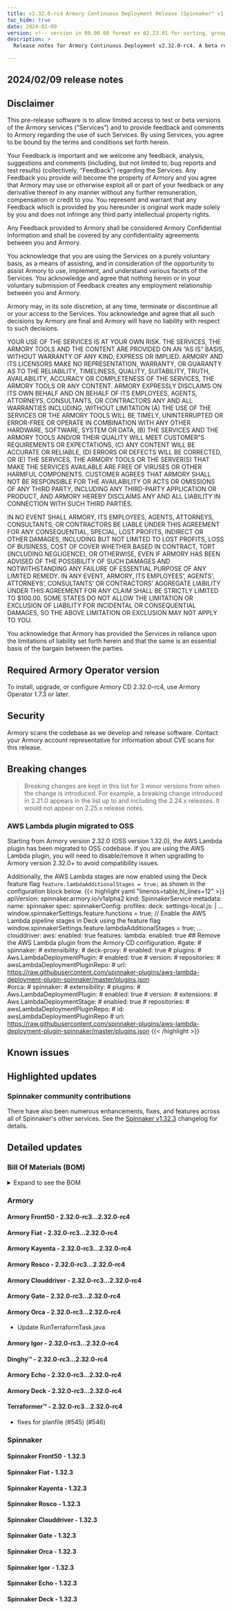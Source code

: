 ```yaml
---
title: v2.32.0-rc4 Armory Continuous Deployment Release (Spinnaker™ v1.32.3)
toc_hide: true
date: 2024-02-09
version: <!-- version in 00.00.00 format ex 02.23.01 for sorting, grouping -->
description: >
  Release notes for Armory Continuous Deployment v2.32.0-rc4. A beta release is not meant for installation in production environments.

---
```


## 2024/02/09 release notes

## Disclaimer

This pre-release software is to allow limited access to test or beta versions of the Armory services (“Services”) and to provide feedback and comments to Armory regarding the use of such Services. By using Services, you agree to be bound by the terms and conditions set forth herein.

Your Feedback is important and we welcome any feedback, analysis, suggestions and comments (including, but not limited to, bug reports and test results) (collectively, “Feedback”) regarding the Services. Any Feedback you provide will become the property of Armory and you agree that Armory may use or otherwise exploit all or part of your feedback or any derivative thereof in any manner without any further remuneration, compensation or credit to you. You represent and warrant that any Feedback which is provided by you hereunder is original work made solely by you and does not infringe any third party intellectual property rights.

Any Feedback provided to Armory shall be considered Armory Confidential Information and shall be covered by any confidentiality agreements between you and Armory.

You acknowledge that you are using the Services on a purely voluntary basis, as a means of assisting, and in consideration of the opportunity to assist Armory to use, implement, and understand various facets of the Services. You acknowledge and agree that nothing herein or in your voluntary submission of Feedback creates any employment relationship between you and Armory.

Armory may, in its sole discretion, at any time, terminate or discontinue all or your access to the Services. You acknowledge and agree that all such decisions by Armory are final and Armory will have no liability with respect to such decisions.

YOUR USE OF THE SERVICES IS AT YOUR OWN RISK. THE SERVICES, THE ARMORY TOOLS AND THE CONTENT ARE PROVIDED ON AN “AS IS” BASIS, WITHOUT WARRANTY OF ANY KIND, EXPRESS OR IMPLIED. ARMORY AND ITS LICENSORS MAKE NO REPRESENTATION, WARRANTY, OR GUARANTY AS TO THE RELIABILITY, TIMELINESS, QUALITY, SUITABILITY, TRUTH, AVAILABILITY, ACCURACY OR COMPLETENESS OF THE SERVICES, THE ARMORY TOOLS OR ANY CONTENT. ARMORY EXPRESSLY DISCLAIMS ON ITS OWN BEHALF AND ON BEHALF OF ITS EMPLOYEES, AGENTS, ATTORNEYS, CONSULTANTS, OR CONTRACTORS ANY AND ALL WARRANTIES INCLUDING, WITHOUT LIMITATION (A) THE USE OF THE SERVICES OR THE ARMORY TOOLS WILL BE TIMELY, UNINTERRUPTED OR ERROR-FREE OR OPERATE IN COMBINATION WITH ANY OTHER HARDWARE, SOFTWARE, SYSTEM OR DATA, (B) THE SERVICES AND THE ARMORY TOOLS AND/OR THEIR QUALITY WILL MEET CUSTOMER”S REQUIREMENTS OR EXPECTATIONS, (C) ANY CONTENT WILL BE ACCURATE OR RELIABLE, (D) ERRORS OR DEFECTS WILL BE CORRECTED, OR (E) THE SERVICES, THE ARMORY TOOLS OR THE SERVER(S) THAT MAKE THE SERVICES AVAILABLE ARE FREE OF VIRUSES OR OTHER HARMFUL COMPONENTS. CUSTOMER AGREES THAT ARMORY SHALL NOT BE RESPONSIBLE FOR THE AVAILABILITY OR ACTS OR OMISSIONS OF ANY THIRD PARTY, INCLUDING ANY THIRD-PARTY APPLICATION OR PRODUCT, AND ARMORY HEREBY DISCLAIMS ANY AND ALL LIABILITY IN CONNECTION WITH SUCH THIRD PARTIES.

IN NO EVENT SHALL ARMORY, ITS EMPLOYEES, AGENTS, ATTORNEYS, CONSULTANTS, OR CONTRACTORS BE LIABLE UNDER THIS AGREEMENT FOR ANY CONSEQUENTIAL, SPECIAL, LOST PROFITS, INDIRECT OR OTHER DAMAGES, INCLUDING BUT NOT LIMITED TO LOST PROFITS, LOSS OF BUSINESS, COST OF COVER WHETHER BASED IN CONTRACT, TORT (INCLUDING NEGLIGENCE), OR OTHERWISE, EVEN IF ARMORY HAS BEEN ADVISED OF THE POSSIBILITY OF SUCH DAMAGES AND NOTWITHSTANDING ANY FAILURE OF ESSENTIAL PURPOSE OF ANY LIMITED REMEDY. IN ANY EVENT, ARMORY, ITS EMPLOYEES’, AGENTS’, ATTORNEYS’, CONSULTANTS’ OR CONTRACTORS’ AGGREGATE LIABILITY UNDER THIS AGREEMENT FOR ANY CLAIM SHALL BE STRICTLY LIMITED TO $100.00. SOME STATES DO NOT ALLOW THE LIMITATION OR EXCLUSION OF LIABILITY FOR INCIDENTAL OR CONSEQUENTIAL DAMAGES, SO THE ABOVE LIMITATION OR EXCLUSION MAY NOT APPLY TO YOU.

You acknowledge that Armory has provided the Services in reliance upon the limitations of liability set forth herein and that the same is an essential basis of the bargain between the parties.


## Required Armory Operator version

To install, upgrade, or configure Armory CD 2.32.0-rc4, use Armory Operator 1.7.3 or later.

## Security

Armory scans the codebase as we develop and release software. Contact your Armory account representative for information about CVE scans for this release.

## Breaking changes
<!-- Copy/paste from the previous version if there are recent ones. We can drop breaking changes after 3 minor versions. Add new ones from OSS and Armory. -->

> Breaking changes are kept in this list for 3 minor versions from when the change is introduced. For example, a breaking change introduced in 2.21.0 appears in the list up to and including the 2.24.x releases. It would not appear on 2.25.x release notes.
### AWS Lambda plugin migrated to OSS
Starting from Armory version 2.32.0 (OSS version 1.32.0), the AWS Lambda plugin has been migrated to OSS codebase.
If you are using the AWS Lambda plugin, you will need to disable/remove it when upgrading to Armory version 2.32.0+ to
avoid compatibility issues.

Additionally, the AWS Lambda stages are now enabled using the Deck feature flag `feature.lambdaAdditionalStages = true;`
as shown in the configuration block below.
{{< highlight yaml "linenos=table,hl_lines=12" >}}
apiVersion: spinnaker.armory.io/v1alpha2
kind: SpinnakerService
metadata:
  name: spinnaker
spec:
  spinnakerConfig:
    profiles:
      deck:
        settings-local.js: |
          ...
          window.spinnakerSettings.feature.functions = true;
          // Enable the AWS Lambda pipeline stages in Deck using the feature flag
          window.spinnakerSettings.feature.lambdaAdditionalStages = true; 
          ...
      clouddriver:
        aws:
          enabled: true
          features:
            lambda:
              enabled: true
      ## Remove the AWS Lambda plugin from the Armory CD configuration.
      #gate:
      #  spinnaker:
      #    extensibility:
      #      deck-proxy:
      #        enabled: true
      #        plugins:
      #          Aws.LambdaDeploymentPlugin:
      #            enabled: true
      #            version: <version>
      #      repositories:
      #        awsLambdaDeploymentPluginRepo:
      #          url: https://raw.githubusercontent.com/spinnaker-plugins/aws-lambda-deployment-plugin-spinnaker/master/plugins.json  
      #orca:
      #  spinnaker:
      #    extensibility:
      #      plugins:
      #        Aws.LambdaDeploymentPlugin:
      #          enabled: true
      #          version: <version>
      #          extensions:
      #            Aws.LambdaDeploymentStage:
      #              enabled: true
      #      repositories:
      #        awsLambdaDeploymentPluginRepo:
      #          id: awsLambdaDeploymentPluginRepo
      #          url: https://raw.githubusercontent.com/spinnaker-plugins/aws-lambda-deployment-plugin-spinnaker/master/plugins.json
{{< /highlight >}}

## Known issues
<!-- Copy/paste known issues from the previous version if they're not fixed. Add new ones from OSS and Armory. If there aren't any issues, state that so readers don't think we forgot to fill out this section. -->

## Highlighted updates

<!--
Each item category (such as UI) under here should be an h3 (###). List the following info that service owners should be able to provide:
- Major changes or new features we want to call out for Armory and OSS. Changes should be grouped under end user understandable sections. For example, instead of Deck, use UI. Instead of Fiat, use Permissions.
- Fixes to any known issues from previous versions that we have in release notes. These can all be grouped under a Fixed issues H3.
-->




###  Spinnaker community contributions

There have also been numerous enhancements, fixes, and features across all of Spinnaker's other services. See the
[Spinnaker v1.32.3](https://www.spinnaker.io/changelogs/1.32.3-changelog/) changelog for details.

## Detailed updates

### Bill Of Materials (BOM)

<details><summary>Expand to see the BOM</summary>
<pre class="highlight">
<code>artifactSources:
  dockerRegistry: docker.io/armory
dependencies:
  redis:
    commit: null
    version: 2:2.8.4-2
services:
  clouddriver:
    commit: 27d2b5f64b07ae03a49edac6f3e937b06f15d1bf
    version: 2.32.0-rc4
  deck:
    commit: e7c8c0982afe9a49ab6c3d230f3aaa38e874eb30
    version: 2.32.0-rc4
  dinghy:
    commit: a257cbcab26643a18cdfab24bff3a5e1ef651a27
    version: 2.32.0-rc4
  echo:
    commit: b69e483d8f0c99da6ad21dacdc897e17257fe092
    version: 2.32.0-rc4
  fiat:
    commit: 2c0d010ce00d9519b316e15af734a05835df1048
    version: 2.32.0-rc4
  front50:
    commit: c68b97b642a6d9168d361d74dad373e565850f5d
    version: 2.32.0-rc4
  gate:
    commit: 1f96d4f238c63798cf34e818760ffb25b3a4b009
    version: 2.32.0-rc4
  igor:
    commit: fe40091df01e89e9abc4b6b761002397c4022298
    version: 2.32.0-rc4
  kayenta:
    commit: af68e872b806eb49f4f0071187f998f18f04c3c2
    version: 2.32.0-rc4
  monitoring-daemon:
    commit: null
    version: 2.26.0
  monitoring-third-party:
    commit: null
    version: 2.26.0
  orca:
    commit: a575354cf39559e9784baad086e26f55fb2cb6ac
    version: 2.32.0-rc4
  rosco:
    commit: 776c66208dd16ad41defad3d0b6d8bcc3dbba24d
    version: 2.32.0-rc4
  terraformer:
    commit: 58c3386295676fccf44aa9d38c69e1e0482109ca
    version: 2.32.0-rc4
timestamp: "2024-02-08 19:30:17"
version: 2.32.0-rc4
</code>
</pre>
</details>

### Armory


#### Armory Front50 - 2.32.0-rc3...2.32.0-rc4


#### Armory Fiat - 2.32.0-rc3...2.32.0-rc4


#### Armory Kayenta - 2.32.0-rc3...2.32.0-rc4


#### Armory Rosco - 2.32.0-rc3...2.32.0-rc4


#### Armory Clouddriver - 2.32.0-rc3...2.32.0-rc4


#### Armory Gate - 2.32.0-rc3...2.32.0-rc4


#### Armory Orca - 2.32.0-rc3...2.32.0-rc4

  - Update RunTerraformTask.java

#### Armory Igor - 2.32.0-rc3...2.32.0-rc4


#### Dinghy™ - 2.32.0-rc3...2.32.0-rc4


#### Armory Echo - 2.32.0-rc3...2.32.0-rc4


#### Armory Deck - 2.32.0-rc3...2.32.0-rc4


#### Terraformer™ - 2.32.0-rc3...2.32.0-rc4

  - fixes for planfile (#545) (#546)


### Spinnaker


#### Spinnaker Front50 - 1.32.3


#### Spinnaker Fiat - 1.32.3


#### Spinnaker Kayenta - 1.32.3


#### Spinnaker Rosco - 1.32.3


#### Spinnaker Clouddriver - 1.32.3


#### Spinnaker Gate - 1.32.3


#### Spinnaker Orca - 1.32.3


#### Spinnaker Igor - 1.32.3


#### Spinnaker Echo - 1.32.3


#### Spinnaker Deck - 1.32.3


